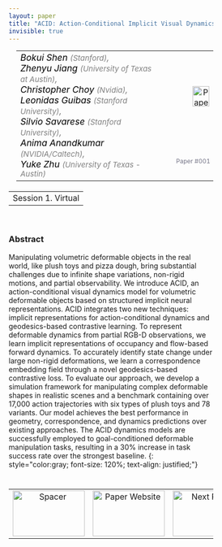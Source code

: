 ```yaml
---
layout: paper
title: "ACID: Action-Conditional Implicit Visual Dynamics for Deformable Object Manipulation"
invisible: true
---
```

<head>
<style>
* {
  box-sizing: border-box;
}

#myInput {
  background-position: 10px 10px;
  background-repeat: no-repeat;
  width: 100%;
  font-size: 100%;
  padding: 12px 20px 12px 40px;
  border: 1px solid #ddd;
  margin-bottom: 12px;
}

#myTable, #myTableA {
  border-collapse: collapse;
  width: 100%;
  border: 1px solid #ddd;
  font-size: 100%;
}

#myTable th, #myTable td, #myTableA th, #myTableA td {
  text-align: left;
  padding: 12px;
}

#myTable tr, #myTableA tr {
  border-bottom: 1px solid #ddd;
}

#myTable tr.header, #myTable tr:hover, #myTableA tr.header, #myTableA tr:hover {
  background-color: #f1f1f1;
}


#eventcounter1 a {
    font-size: 12px;
    color: #ffffff;
    display: block;
}

#eventcounter1 a:hover {
    text-decoration: none;
}

#eventcounter2 a {
    font-size: 12px;
    color: #ffffff;
    display: block;
}

#eventcounter2 a:hover {
    text-decoration: none;
}

</style>
</head>

<table width = "95%" style="padding-left: 15px; margin-left: auto; margin-right: 10px;">
<tr><td style = "vertical-align: top; padding-right: 25px;" rowspan="2">
<span style="color:black; font-size: 110%;"><i>
Bokui Shen <span style="color:gray; font-size: 85%">(Stanford)</span><span style="color:gray; font-size: 100%">,</span><br>
Zhenyu Jiang <span style="color:gray; font-size: 85%">(University of Texas at Austin)</span><span style="color:gray; font-size: 100%">,</span><br>
Christopher Choy <span style="color:gray; font-size: 85%">(Nvidia)</span><span style="color:gray; font-size: 100%">,</span><br>
Leonidas Guibas <span style="color:gray; font-size: 85%">(Stanford University)</span><span style="color:gray; font-size: 100%">,</span><br>
Silvio Savarese <span style="color:gray; font-size: 85%">(Stanford University)</span><span style="color:gray; font-size: 100%">,</span><br>
Anima Anandkumar <span style="color:gray; font-size: 85%">(NVIDIA/Caltech)</span><span style="color:gray; font-size: 100%">,</span><br>
Yuke Zhu <span style="color:gray; font-size: 85%">(University of Texas - Austin)</span>
</i></span>
</td>

<td style="text-align: right;"><a href="http://www.roboticsproceedings.org/rss18/p001.pdf"><img src="{{ site.baseurl }}/images/paper_link.png" alt="Paper Website" width = "33"  height = "40"/></a><br></td>
</tr>
<tr>
<td style="color:#777789; text-align:right; font-size: 75%; margin-right:10px;">Paper&nbsp;#001</td>
</tr>
</table>

<table width="80%" style="margin-top: 20px; margin-left: auto; margin-right: auto;">
  <tr>
    <td style="text-align:center;">Session 1. Virtual</td>
  </tr>
</table>
<br>


### Abstract
Manipulating volumetric deformable objects in the real world, like plush toys and pizza dough, bring substantial challenges due to infinite shape variations, non-rigid motions, and partial observability. We introduce ACID, an action-conditional visual dynamics model for volumetric deformable objects based on structured implicit neural representations. ACID integrates two new techniques: implicit representations for action-conditional dynamics and geodesics-based contrastive learning. To represent deformable dynamics from partial RGB-D observations, we learn implicit representations of occupancy and flow-based forward dynamics. To accurately identify state change under large non-rigid deformations, we learn a correspondence embedding field through a novel geodesics-based contrastive loss. To evaluate our approach, we develop a simulation framework for manipulating complex deformable shapes in realistic scenes and a benchmark containing over 17,000 action trajectories with six types of plush toys and 78 variants. Our model achieves the best performance in geometry, correspondence, and dynamics predictions over existing approaches. The ACID dynamics models are successfully employed to goal-conditioned deformable manipulation tasks, resulting in a 30% increase in task success rate over the strongest baseline.
{: style="color:gray; font-size: 120%; text-align: justified;"}


<table width="100%" style="margin-top:40px;">
<tr>
    <td style="width: 30%; text-align: center;"> 
<img src="{{ site.baseurl }}/images/blank_icon.png"
       alt="Spacer" width = "142"  height = "90"/> 
            </td>
<td style="text-align: center;"><a href="{{ site.baseurl }}/program/papers">
<img src="{{ site.baseurl }}/images/overview_icon.png"
       alt="Paper Website" width = "142"  height = "90"/> 
</a> </td>
    <td style="width: 30%; text-align: center;"><a href="{{ site.baseurl }}/program/papers/002/">
    <img src="{{ site.baseurl }}/images/next_paper_icon.png"
        alt="Next Paper" width = "142"  height = "90"/>
    </a></td>
</tr>
</table>
